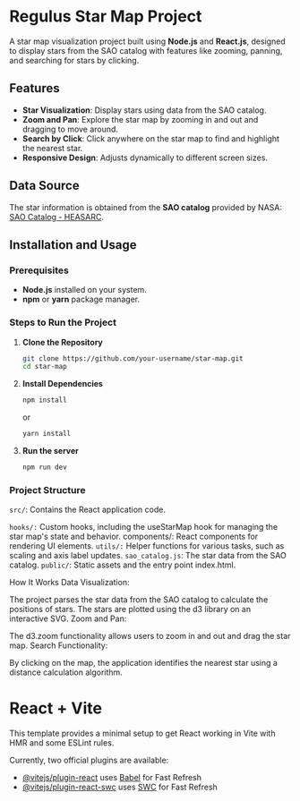 # Regulus Star Map Project

A star map visualization project built using **Node.js** and **React.js**, designed to display stars from the SAO catalog with features like zooming, panning, and searching for stars by clicking.

## Features

- **Star Visualization**: Display stars using data from the SAO catalog.
- **Zoom and Pan**: Explore the star map by zooming in and out and dragging to move around.
- **Search by Click**: Click anywhere on the star map to find and highlight the nearest star.
- **Responsive Design**: Adjusts dynamically to different screen sizes.

## Data Source

The star information is obtained from the **SAO catalog** provided by NASA:
[SAO Catalog - HEASARC](https://heasarc.gsfc.nasa.gov/w3browse/star-catalog/sao.html).

## Installation and Usage

### Prerequisites
- **Node.js** installed on your system.
- **npm** or **yarn** package manager.

### Steps to Run the Project

1. **Clone the Repository**
   ```bash
   git clone https://github.com/your-username/star-map.git
   cd star-map
2. **Install Dependencies**
   ```bash
   npm install
   ```
   or
   ```bash
   yarn install
   ```
3. **Run the server**
   ```bash
   npm run dev

### Project Structure
```src/```: Contains the React application code.

```hooks/:``` Custom hooks, including the useStarMap hook for managing the star map's state and behavior.
components/: React components for rendering UI elements.
```utils/:``` Helper functions for various tasks, such as scaling and axis label updates.
```sao_catalog.js```: The star data from the SAO catalog.
```public/```: Static assets and the entry point index.html.

How It Works
Data Visualization:

The project parses the star data from the SAO catalog to calculate the positions of stars.
The stars are plotted using the d3 library on an interactive SVG.
Zoom and Pan:

The d3.zoom functionality allows users to zoom in and out and drag the star map.
Search Functionality:

By clicking on the map, the application identifies the nearest star using a distance calculation algorithm.


# React + Vite

This template provides a minimal setup to get React working in Vite with HMR and some ESLint rules.

Currently, two official plugins are available:

- [@vitejs/plugin-react](https://github.com/vitejs/vite-plugin-react/blob/main/packages/plugin-react/README.md) uses [Babel](https://babeljs.io/) for Fast Refresh
- [@vitejs/plugin-react-swc](https://github.com/vitejs/vite-plugin-react-swc) uses [SWC](https://swc.rs/) for Fast Refresh
